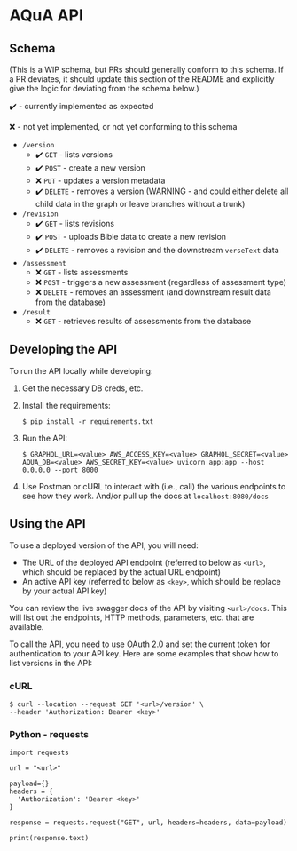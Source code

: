 # AQuA API

## Schema

(This is a WIP schema, but PRs should generally conform to this schema. If a PR deviates, it should update this section of the README and explicitly give the logic for deviating from the schema below.)

✔️ - currently implemented as expected

❌ - not yet implemented, or not yet conforming to this schema

- `/version`
    - ✔️ `GET` - lists versions
    - ✔️ `POST` - create a new version
    - ❌ `PUT` - updates a version metadata
    - ✔️ `DELETE` - removes a version (WARNING - and could either delete all child data in the graph or leave branches without a trunk)
- `/revision`
    - ✔️ `GET` - lists revisions
    - ✔️ `POST` - uploads Bible data to create a new revision
    - ✔️ `DELETE` - removes a revision and the downstream `verseText` data
- `/assessment`
    - ❌ `GET` - lists assessments
    - ❌ `POST` - triggers a new assessment (regardless of assessment type)
    - ❌ `DELETE` - removes an assessment (and downstream result data from the database)
- `/result`
    - ❌ `GET` - retrieves results of assessments from the database

## Developing the API

To run the API locally while developing:

1. Get the necessary DB creds, etc.

2. Install the requirements:

    ```
    $ pip install -r requirements.txt
    ```
    
3. Run the API:

    ```
    $ GRAPHQL_URL=<value> AWS_ACCESS_KEY=<value> GRAPHQL_SECRET=<value> AQUA_DB=<value> AWS_SECRET_KEY=<value> uvicorn app:app --host 0.0.0.0 --port 8000
    ```
    
4. Use Postman or cURL to interact with (i.e., call) the various endpoints to see how they work. And/or pull up the docs at `localhost:8080/docs`

## Using the API

To use a deployed version of the API, you will need:

- The URL of the deployed API endpoint (referred to below as `<url>`, which should be replaced by the actual URL endpoint)
- An active API key (referred to below as `<key>`, which should be replace by your actual API key)

You can review the live swagger docs of the API by visiting `<url>/docs`. This will list out the endpoints, HTTP methods, parameters, etc. that are available. 

To call the API, you need to use OAuth 2.0 and set the current token for authentication to your API key. Here are some examples that show how to list versions in the API:

### cURL

```
$ curl --location --request GET '<url>/version' \
--header 'Authorization: Bearer <key>'
```

### Python - requests

```
import requests

url = "<url>"

payload={}
headers = {
  'Authorization': 'Bearer <key>'
}

response = requests.request("GET", url, headers=headers, data=payload)

print(response.text)

```